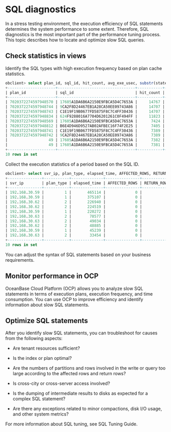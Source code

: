# SQL diagnostics

In a stress testing environment, the execution efficiency of SQL statements determines the system performance to some extent. Therefore, SQL diagnostics is the most important part of the performance tuning process. This topic describes how to locate and optimize slow SQL queries.

## Check statistics in views

Identify the SQL types with high execution frequency based on plan cache statistics.

```sql
obclient> select plan_id, sql_id, hit_count, avg_exe_usec, substr(statement, 1, 100) from gv$ob_plan_cache_plan_stat where tenant_id=1002 order by hit_count desc limit 10;
+---------------------+----------------------------------+-----------+--------------+------------------------------------------------------------------------------------------------------+
| plan_id             | sql_id                           | hit_count | avg_exe_usec | substr(statement, 1, 100)                                                                            |
+---------------------+----------------------------------+-----------+--------------+------------------------------------------------------------------------------------------------------+
| 7020372274597948570 | 17605A1DA6B6A2150E9FBCA5D4C7653A |     14767 |          562 | SELECT row_id, column_name, column_value FROM __all_core_table WHERE table_name = ? ORDER BY row_id, |
| 7020372274597948744 | 9CA2F8D24467EB1A28CA50EE09743A86 |     14707 |          468 | SELECT * FROM __all_acquired_snapshot WHERE tenant_id = ?                                            |
| 7020372274597948743 | C1E19F19B0677FD5875F8C7C4FF30436 |     14707 |          492 | SELECT *  FROM __all_freeze_info                                                                     |
| 7020372274597948834 | 624F9288016A7704D6201261C0F494FF |     11823 |          110 | select * from __all_tenant_scheduler_job where tenant_id = ? and job = ?                             |
| 7020372274597948569 | 17605A1DA6B6A2150E9FBCA5D4C7653A |      7424 |          158 | SELECT row_id, column_name, column_value FROM __all_core_table WHERE table_name = ? ORDER BY row_id, |
| 7020372274597948812 | B6E4D946D9527AB02AFBEC16F74F2E25 |      7405 |          589 | SELECT * FROM __all_freeze_info ORDER BY frozen_scn DESC LIMIT ?                                     |
| 7020372274597948741 | C1E19F19B0677FD5875F8C7C4FF30436 |      7389 |           80 | SELECT *  FROM __all_freeze_info                                                                     |
| 7020372274597948742 | 9CA2F8D24467EB1A28CA50EE09743A86 |      7389 |           68 | SELECT * FROM __all_acquired_snapshot WHERE tenant_id = ?                                            |
|                  49 | 17605A1DA6B6A2150E9FBCA5D4C7653A |      7382 |         1012 | SELECT row_id, column_name, column_value FROM __all_core_table WHERE table_name = ? ORDER BY row_id, |
|                  49 | 17605A1DA6B6A2150E9FBCA5D4C7653A |      7381 |         1009 | SELECT row_id, column_name, column_value FROM __all_core_table WHERE table_name = ? ORDER BY row_id, |
+---------------------+----------------------------------+-----------+--------------+------------------------------------------------------------------------------------------------------+
10 rows in set
```

Collect the execution statistics of a period based on the SQL ID.

```sql
obclient> select svr_ip, plan_type, elapsed_time, AFFECTED_ROWS, RETURN_ROWS, tx_id, usec_to_time(REQUEST_TIME), substr(query_sql, 1, 30) from gv$ob_sql_audit where sql_id='F96CE9DFB959E383828A9D91575EE97F' and request_time > time_to_usec('2021-08-25 22:00:00') and request_time < time_to_usec('2021-08-25 22:50:00') order by elapsed_time desc limit 10;
+---------------+-----------+--------------+---------------+-------------+----------------------+----------------------------+--------------------------------+
| svr_ip        | plan_type | elapsed_time | AFFECTED_ROWS | RETURN_ROWS | transaction_hash     | usec_to_time(REQUEST_TIME) | substr(query_sql, 1, 30)       |
+---------------+-----------+--------------+---------------+-------------+----------------------+----------------------------+--------------------------------+
| 192.168.30.59 |         1 |       465114 |             0 |           0 | 10023348016566894972 | 2021-08-25 22:44:08.533070 | SELECT * FROM __all_root_table |
| 192.168.30.59 |         1 |       375107 |             0 |           0 | 13001988804803062059 | 2021-08-25 22:44:08.573525 | SELECT * FROM __all_root_table |
| 192.168.30.62 |         2 |       226940 |             0 |           0 |                    0 | 2021-08-25 22:44:08.722480 | SELECT * FROM __all_root_table |
| 192.168.30.62 |         2 |       224519 |             0 |           0 |                    0 | 2021-08-25 22:44:08.730139 | SELECT * FROM __all_root_table |
| 192.168.30.59 |         1 |       220272 |             0 |           0 |  6454906702768493748 | 2021-08-25 22:44:08.745529 | SELECT * FROM __all_root_table |
| 192.168.30.63 |         2 |        78577 |             0 |           0 |                    0 | 2021-08-25 22:44:08.884916 | SELECT * FROM __all_root_table |
| 192.168.30.63 |         2 |        49034 |             0 |           0 |                    0 | 2021-08-25 22:44:08.905322 | SELECT * FROM __all_root_table |
| 192.168.30.62 |         2 |        48885 |             0 |           0 |                    0 | 2021-08-25 22:44:08.905610 | SELECT * FROM __all_root_table |
| 192.168.30.59 |         1 |        45239 |             0 |           0 | 11958340144270554107 | 2021-08-25 22:44:08.906159 | SELECT * FROM __all_root_table |
| 192.168.30.63 |         2 |        33454 |             0 |           0 |                    0 | 2021-08-25 22:44:08.920650 | SELECT * FROM __all_root_table |
+---------------+-----------+--------------+---------------+-------------+----------------------+----------------------------+--------------------------------+
10 rows in set
```

You can adjust the syntax of SQL statements based on your business requirements.

## Monitor performance in OCP

OceanBase Cloud Platform (OCP) allows you to analyze slow SQL statements in terms of execution plans, execution frequency, and time consumption. You can use OCP to improve efficiency and identify information about slow SQL statements.

## Optimize SQL statements

After you identify slow SQL statements, you can troubleshoot for causes from the following aspects:

* Are tenant resources sufficient?

* Is the index or plan optimal?

* Are the numbers of partitions and rows involved in the write or query too large according to the affected rows and return rows?

* Is cross-city or cross-server access involved?

* Is the dumping of intermediate results to disks as expected for a complex SQL statement?

* Are there any exceptions related to minor compactions, disk I/O usage, and other system metrics?

For more information about SQL tuning, see SQL Tuning Guide.

